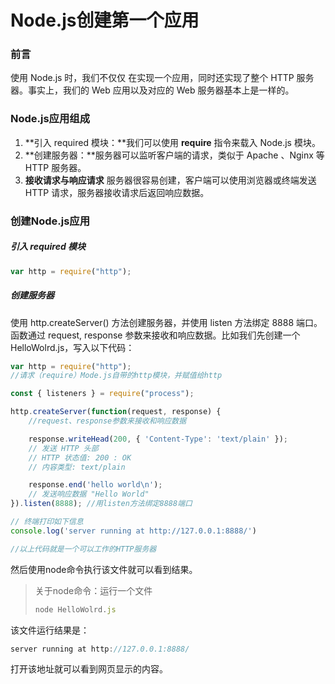 # Node.js创建第一个应用

### 前言

使用 Node.js 时，我们不仅仅 在实现一个应用，同时还实现了整个 HTTP 服务器。事实上，我们的 Web 应用以及对应的 Web 服务器基本上是一样的。

### Node.js应用组成

1. **引入 required 模块：**我们可以使用 **require** 指令来载入 Node.js 模块。
2. **创建服务器：**服务器可以监听客户端的请求，类似于 Apache 、Nginx 等 HTTP 服务器。
3. **接收请求与响应请求** 服务器很容易创建，客户端可以使用浏览器或终端发送 HTTP 请求，服务器接收请求后返回响应数据。

### 创建Node.js应用

##### 引入 required 模块

```javascript
var http = require("http");
```

##### 创建服务器

使用 http.createServer() 方法创建服务器，并使用 listen 方法绑定 8888 端口。 函数通过 request, response 参数来接收和响应数据。比如我们先创建一个HelloWolrd.js，写入以下代码：

```javascript
var http = require("http");
//请求（require）Mode.js自带的http模块，并赋值给http

const { listeners } = require("process");

http.createServer(function(request, response) {
    //request、response参数来接收和响应数据

    response.writeHead(200, { 'Content-Type': 'text/plain' });
    // 发送 HTTP 头部 
    // HTTP 状态值: 200 : OK
    // 内容类型: text/plain

    response.end('hello world\n');
    // 发送响应数据 "Hello World"
}).listen(8888); //用listen方法绑定8888端口

// 终端打印如下信息
console.log('server running at http://127.0.0.1:8888/')

//以上代码就是一个可以工作的HTTP服务器
```

然后使用node命令执行该文件就可以看到结果。

> 关于node命令：运行一个文件
>
> ```javascript
> node HelloWolrd.js
> ```

该文件运行结果是：

```javascript
server running at http://127.0.0.1:8888/
```

打开该地址就可以看到网页显示的内容。

